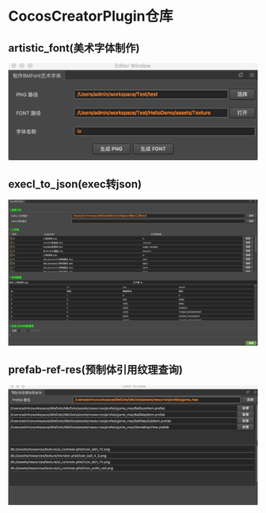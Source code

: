 # CocosCreatorPlugin仓库

## artistic_font(美术字体制作)

![""](./image/artistic_font.png)

## execl_to_json(exec转json)

![""](./image/execl_to_json.png)


## prefab-ref-res(预制体引用纹理查询)

![""](./image/prefab-ref-res.png)
